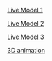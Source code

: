[Live Model 1](https://drive.google.com/file/d/1FAweHiG12veobAovBCxHGxas5tJev_lN/view?usp=drive_link) 

[Live Model 2](https://drive.google.com/file/d/1dptkI76qlZCUCxVCWmGga6sQUl5OvBt_/view?usp=drive_link)

[Live Model 3](https://drive.google.com/file/d/1Wl2CR1RkKElsQ_s_46qTBPjdrvtOfYOP/view?usp=drive_link)

[3D animation](https://drive.google.com/file/d/1CW5VGIDCdKbcyiypiSCX0OUauCpDGOhJ/view?usp=drive_link)

